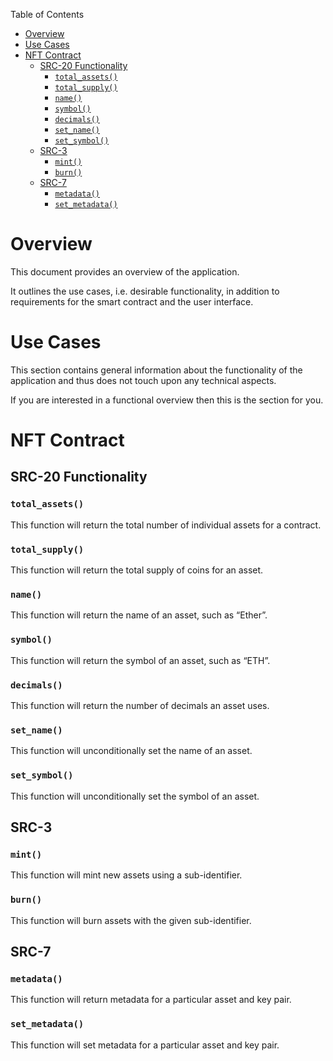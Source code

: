 Table of Contents
- [Overview](#overview)
- [Use Cases](#use-cases)
- [NFT Contract](#nft-contract)
  - [SRC-20 Functionality](#src-20-functionality)
    - [`total_assets()`](#total_assets)
    - [`total_supply()`](#total_supply)
    - [`name()`](#name)
    - [`symbol()`](#symbol)
    - [`decimals()`](#decimals)
    - [`set_name()`](#set_name)
    - [`set_symbol()`](#set_symbol)
  - [SRC-3](#src-3)
    - [`mint()`](#mint)
    - [`burn()`](#burn)
  - [SRC-7](#src-7)
    - [`metadata()`](#metadata)
    - [`set_metadata()`](#set_metadata)

# Overview

This document provides an overview of the application.

It outlines the use cases, i.e. desirable functionality, in addition to requirements for the smart contract and the user interface.

# Use Cases

This section contains general information about the functionality of the application and thus does not touch upon any technical aspects.

If you are interested in a functional overview then this is the section for you.

# NFT Contract

## SRC-20 Functionality

### `total_assets()`

This function will return the total number of individual assets for a contract.

### `total_supply()`

This function will return the total supply of coins for an asset.

### `name()`

This function will return the name of an asset, such as “Ether”.

### `symbol()`

This function will return the symbol of an asset, such as “ETH”.

### `decimals()`

This function will return the number of decimals an asset uses.

### `set_name()`

This function will unconditionally set the name of an asset.

### `set_symbol()`

This function will unconditionally set the symbol of an asset.

## SRC-3

### `mint()`

This function will mint new assets using a sub-identifier.

### `burn()`

This function will burn assets with the given sub-identifier.

## SRC-7

### `metadata()`

This function will return metadata for a particular asset and key pair.

### `set_metadata()`

This function will set metadata for a particular asset and key pair.
